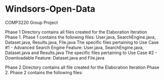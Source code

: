 # Windsors-Open-Data
COMP3220 Group Project 

Phase 1 Directory contains all files created for the Elaboration Iteration Phase 1.
Phase 1 contains the following files: User.java, SearchEngine.java, Dataset.java, Results.java, File.java
The specific files pertaining to Use Case #1 - Advanced Search Engine Feature: User.java, SearchEngine.java, Dataset.java and Results.java 
The specific files pertaining to Use Case #2 - Downloadable Feature: Dataset.java and File.java

Phase 2 Directory contains all file created for the Elaboration Iteration Phase 2.
Phase 2 contains the following files:
